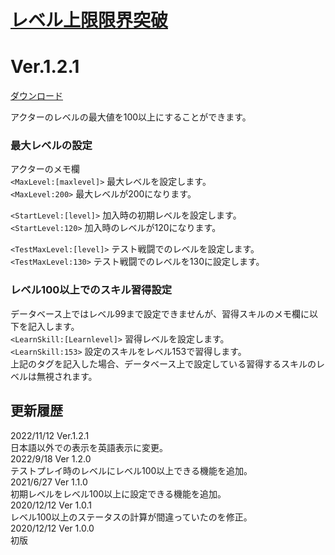 # [レベル上限限界突破](https://raw.githubusercontent.com/nuun888/MZ/master/NUUN_LevelUnlimited.js)
# Ver.1.2.1  
 [ダウンロード](https://raw.githubusercontent.com/nuun888/MZ/master/NUUN_LevelUnlimited.js)

アクターのレベルの最大値を100以上にすることができます。  

### 最大レベルの設定
アクターのメモ欄  
`<MaxLevel:[maxlevel]>` 最大レベルを設定します。  
`<MaxLevel:200>` 最大レベルが200になります。  

`<StartLevel:[level]>` 加入時の初期レベルを設定します。  
`<StartLevel:120>` 加入時のレベルが120になります。  

`<TestMaxLevel:[level]>` テスト戦闘でのレベルを設定します。  
`<TestMaxLevel:130>` テスト戦闘でのレベルを130に設定します。

### レベル100以上でのスキル習得設定
データベース上ではレベル99まで設定できませんが、習得スキルのメモ欄に以下を記入します。  
`<LearnSkill:[Learnlevel]>` 習得レベルを設定します。  
`<LearnSkill:153>` 設定のスキルをレベル153で習得します。  
上記のタグを記入した場合、データベース上で設定している習得するスキルのレベルは無視されます。  

## 更新履歴
2022/11/12 Ver.1.2.1  
日本語以外での表示を英語表示に変更。  
2022/9/18 Ver 1.2.0  
テストプレイ時のレベルにレベル100以上できる機能を追加。  
2021/6/27 Ver 1.1.0  
初期レベルをレベル100以上に設定できる機能を追加。  
2020/12/12 Ver 1.0.1  
レベル100以上のステータスの計算が間違っていたのを修正。  
2020/12/12 Ver 1.0.0  
初版  
